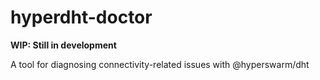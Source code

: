 # hyperdht-doctor
__WIP: Still in development__

A tool for diagnosing connectivity-related issues with @hyperswarm/dht
